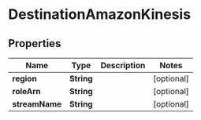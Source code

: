 
# DestinationAmazonKinesis

## Properties
Name | Type | Description | Notes
------------ | ------------- | ------------- | -------------
**region** | **String** |  |  [optional]
**roleArn** | **String** |  |  [optional]
**streamName** | **String** |  |  [optional]



